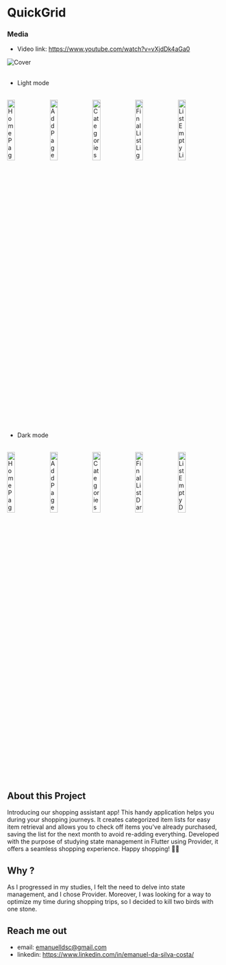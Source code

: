 # QuickGrid

### Media

* Video link: https://www.youtube.com/watch?v=vXjdDk4aGa0

<div>
  <img align="center" src="https://github.com/Emanuel-DSC/QuickGrid/assets/61395660/e4008fdc-f235-4416-880e-fcddbf587a41.png" alt="Cover" width="auto%" height="auto"/>
</div>
<br>

* Light mode   
<br>
<div>
  <img src="https://github.com/Emanuel-DSC/QuickGrid/assets/61395660/bb24d334-dae6-42ec-9695-fcdffbf0eb41.jpg" alt="HomePageLight" width="19%" height="auto"/>
  <img src="https://github.com/Emanuel-DSC/QuickGrid/assets/61395660/71d2a0b4-421b-41d8-811c-9040834435fa.jpg" alt="AddPageLight" width="19%" height="auto"/>
  <img src="https://github.com/Emanuel-DSC/QuickGrid/assets/61395660/8d27913b-adae-4874-be7a-08b316ee9cef.jpg" alt="CategoriesLight" width="19%" height="auto"/>
  <img src="https://github.com/Emanuel-DSC/QuickGrid/assets/61395660/83627451-bc31-4fcf-9875-4036e4d17a53.jpg" alt="FinalListLight" width="19%" height="auto"/>
  <img src="https://github.com/Emanuel-DSC/QuickGrid/assets/61395660/89acdeee-da68-41f1-a469-e5584186e156.jpg" alt="ListEmptyLight" width="19%" height="auto"/>
</div>
<br>

* Dark mode   
<br>
<div>
  <img src="https://github.com/Emanuel-DSC/QuickGrid/assets/61395660/a904e02e-7eb8-410a-95bd-e75b3bb23843.jpg" alt="HomePageDark" width="19%" height="auto"/>
  <img src="https://github.com/Emanuel-DSC/QuickGrid/assets/61395660/232404c3-d8e4-47fc-9caa-b9decc7019d1.jpg" alt="AddPageDark" width="19%" height="auto"/>
  <img src="https://github.com/Emanuel-DSC/QuickGrid/assets/61395660/c932bcf8-389c-4b32-bab0-7eda08f2eb77.jpg" alt="CategoriesDark" width="19%" height="auto"/>
  <img src="https://github.com/Emanuel-DSC/QuickGrid/assets/61395660/0b44eacd-6c20-439e-86df-1d28cd392ea0.jpg" alt="FinalListDark" width="19%" height="auto"/>
  <img src="https://github.com/Emanuel-DSC/QuickGrid/assets/61395660/d61f610e-2ea4-4cc4-906b-aebc8aa41e3b" alt="ListEmptyDark" width="19%" height="auto"/>
</div>
<br>

## About this Project
Introducing our shopping assistant app! This handy application helps you during your shopping journeys. It creates categorized item lists for easy item retrieval and allows you to check off items you've already purchased, saving the list for the next month to avoid re-adding everything. Developed with the purpose of studying state management in Flutter using Provider, it offers a seamless shopping experience. Happy shopping! 🛒📱 
<br>

## Why ? 
As I progressed in my studies, I felt the need to delve into state management, and I chose Provider. Moreover, I was looking for a way to optimize my time during shopping trips, so I decided to kill two birds with one stone.
<br>

## Reach me out 
* email: emanuelldsc@gmail.com <br>
* linkedin: https://www.linkedin.com/in/emanuel-da-silva-costa/
